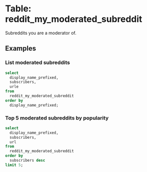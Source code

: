 # Table: reddit_my_moderated_subreddit

Subreddits you are a moderator of.

## Examples

### List moderated subreddits

```sql
select
  display_name_prefixed,
  subscribers,
  urle
from
  reddit_my_moderated_subreddit
order by
  display_name_prefixed;
```

### Top 5 moderated subreddits by popularity

```sql
select
  display_name_prefixed,
  subscribers,
  url
from
  reddit_my_moderated_subreddit
order by
  subscribers desc
limit 5;
```

